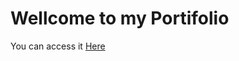 # Wellcome to my Portifolio

You can access it <a target="_blank" href="https://portifolio-one-alpha.vercel.app/">Here</a>

